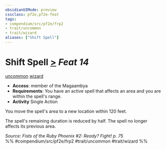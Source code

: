 ```yaml
---
obsidianUIMode: preview
cssclass: pf2e,pf2e-feat
tags:
- compendium/src/pf2e/frp2
- trait/uncommon
- trait/wizard
aliases: ["Shift Spell"]
---
```

# Shift Spell  [>](../../Rules/core-rulebook/chapter-9-playing-the-game.md#Actions "Single Action") *Feat 14*  
[uncommon](../../Rules/traits/uncommon.md)  [wizard](../../Rules/traits/wizard.md)  

- **Access**: member of the Magaambya
- **Requirements**: You have an active spell that affects an area and you are within the spell's range.
- **Activity** Single Action

You move the spell's area to a new location within 120 feet.

The spell's remaining duration is reduced by half. The spell no longer affects its previous area.

*Source: Fists of the Ruby Phoenix #2: Ready? Fight! p. 75*  
%% #compendium/src/pf2e/frp2 #trait/uncommon #trait/wizard %%